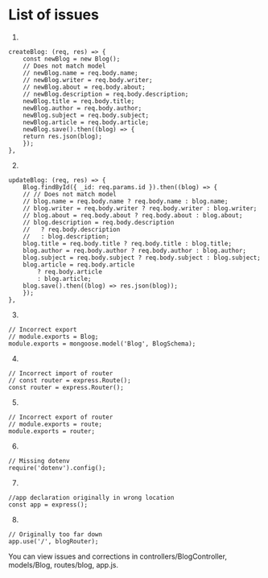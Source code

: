 # List of issues

1.

    createBlog: (req, res) => {
        const newBlog = new Blog();
        // Does not match model
        // newBlog.name = req.body.name;
        // newBlog.writer = req.body.writer;
        // newBlog.about = req.body.about;
        // newBlog.description = req.body.description;
        newBlog.title = req.body.title;
        newBlog.author = req.body.author;
        newBlog.subject = req.body.subject;
        newBlog.article = req.body.article;
        newBlog.save().then((blog) => {
        return res.json(blog);
        });
    },

2.

    updateBlog: (req, res) => {
        Blog.findById({ _id: req.params.id }).then((blog) => {
        // // Does not match model
        // blog.name = req.body.name ? req.body.name : blog.name;
        // blog.writer = req.body.writer ? req.body.writer : blog.writer;
        // blog.about = req.body.about ? req.body.about : blog.about;
        // blog.description = req.body.description
        //   ? req.body.description
        //   : blog.description;
        blog.title = req.body.title ? req.body.title : blog.title;
        blog.author = req.body.author ? req.body.author : blog.author;
        blog.subject = req.body.subject ? req.body.subject : blog.subject;
        blog.article = req.body.article
            ? req.body.article
            : blog.article;
        blog.save().then((blog) => res.json(blog));
        });
    },

3.

    // Incorrect export
    // module.exports = Blog;
    module.exports = mongoose.model('Blog', BlogSchema);

4.

    // Incorrect import of router
    // const router = express.Route();
    const router = express.Router();

5.

    // Incorrect export of router
    // module.exports = route;
    module.exports = router;

6.

    // Missing dotenv
    require('dotenv').config();

7.

    //app declaration originally in wrong location
    const app = express();

8.

    // Originally too far down
    app.use('/', blogRouter);


You can view issues and corrections in controllers/BlogController, models/Blog, routes/blog, app.js.